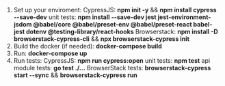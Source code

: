 1. Set up your enviroment: 
    CypressJS: **npm init -y** && **npm install cypress --save-dev**
    unit tests: **npm install --save-dev jest jest-environment-jsdom @babel/core @babel/preset-env @babel/preset-react babel-jest dotenv @testing-library/react-hooks** 
    Browserstack: **npm install -D browserstack-cypress-cli** && **npx browserstack-cypress init**
2. Build the docker (if needed): **docker-compose build**
3. Run: **docker-compose up**
4. Run tests: 
    CypressJS: **npm run cypress:open** 
    unit tests: **npm test** 
    api module tests: **go test ./...** 
    BrowserStack tests: **browserstack-cypress start --sync** && **browserstack-cypress run**
